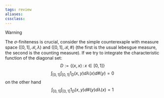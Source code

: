 ```yaml
---
tags: review
aliases:
cssclass:
---
```

 

>[!warning]
>The $\sigma$-finiteness is crucial, consider the simple counterexaple with measure space $([0,1], \mathcal{B}, \lambda)$ and $([0,1], \mathcal{B}, \#)$ (the first is the usual lebesgue measure, the second is the counting measure). If we try to integrate the characteristic function of the diagonal set:
>$$
>D := \{(x,x) \,:\, x \in [0,1]\}
>$$
>$$
>\int_{[0,1]}\int_{[0,1]} \mathcal{1}_D(x,y) d\lambda(x)d\#(y) = 0
>$$
>on the other hand
>$$
>\int_{[0,1]}\int_{[0,1]} \mathcal{1}_D(x,y) d\#(y)d\lambda(x) = 1
>$$



